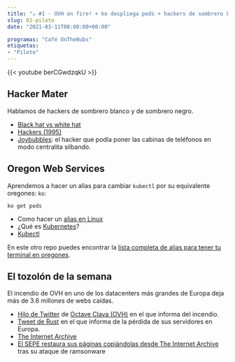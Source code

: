 ```yaml
---
title: "☕️ #1 - OVH on fire! + ko despliega pods + hackers de sombrero blanco"
slug: 01-piloto
date: "2021-03-11T08:00:00+00:00"

programas: "Café OnTheNubs"
etiquetas:
- "Piloto"
---
```


{{< youtube berCGwdzqkU >}}


## Hacker Mater
Hablamos de hackers de sombrero blanco y de sombrero negro.
* [Black hat vs white hat](https://www.iniseg.es/blog/ciberseguridad/tipologias-de-hacker-whitegrayblack-hat-hacker/)
* [Hackers (1995)](https://www.imdb.com/title/tt0113243/)
* [Joybubbles](https://es.wikipedia.org/wiki/Joybubbles): el hacker que podía poner las cabinas de teléfonos en modo centralita silbando.

## Oregon Web Services
Aprendemos a hacer un alias para cambiar `kubectl` por su equivalente oregones: `ko`: 
```
ko get pods
```
* Como hacer un [alias en Linux](https://es.linux-console.net/?p=194#:~:text=C%C3%B3mo%20crear%20alias%20en%20Linux&text=Lo%20que%20debe%20hacer%20es,el%20comando%20que%20desea%20alias.&text=Luego%20puede%20usar%20el%20acceso%20directo%20wr%20para%20ir%20al%20directorio%20webroot.)
* ¿Qué es [Kubernetes](https://kubernetes.io/es/docs/concepts/overview/what-is-kubernetes/)?
* [Kubectl](https://kubernetes.io/es/docs/tasks/tools/install-kubectl/)


En este otro repo puedes encontrar la [lista completa de alias para tener tu terminal en oregones](https://github.com/daviddetorres/terminal-linux-oregones).

## El tozolón de la semana
El incendio de OVH en uno de los datacenters más grandes de Europa deja más de 3.6 millones de webs caídas. 
- [Hilo de Twitter](https://twitter.com/olesovhcom/status/1369478732247932929) de [Octave Clava (OVH)](https://twitter.com/olesovhcom) en el que informa del incendio. 
- [Tweet de Rust](https://twitter.com/playrust/status/1369611688539009025) en el que informa de la pérdida de sus servidores en Europa.
- [The Internet Archive](https://archive.org/)
- [El SEPE restaura sus páginas copiándolas desde The Internet Archive](https://www.redeszone.net/noticias/seguridad/web-sepe-restaurada-archive-org/) tras su ataque de ramsonware 

